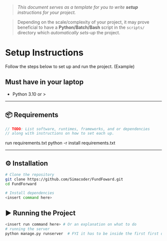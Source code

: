 > *This document serves as a template for you to write **setup** instructions for your project.* 

> Depending on the scale/complexity of your project, it may prove beneficial to have a **Python/Batch/Bash** script in the `scripts/` directory which *automatically sets-up* the project.

# Setup Instructions

Follow the steps below to set up and run the project. (Example)
## Must have in your laptop
- Python 3.10 or >

---

## 📦 Requirements
``` c
// TODO: List software, runtimes, frameworks, and or dependencies
// along with instructions on how to set each up.
```
run requirements.txt 
python -r install requirements.txt
 
---

## ⚙️ Installation
``` bash
# Clone the repository
git clone https://github.com/Simacoder/FundFoward.git
cd FundForward

# Install dependencies
<insert command here>
```

## ▶️ Running the Project
``` bash
<insert run command here> # Or an explanation on what to do
# running the server 
python manage.py runserver  # FYI it has to be inside the first first directory , where there is manage.py file

```